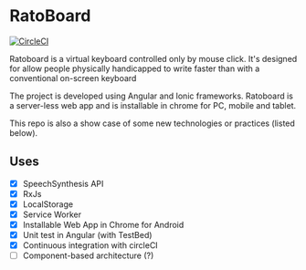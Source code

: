 # RatoBoard

[![CircleCI](https://circleci.com/gh/eboukamza/ratoboard-desktop/tree/master.svg?style=shield)](https://circleci.com/gh/eboukamza/ratoboard/tree/master)

 Ratoboard is a virtual keyboard controlled only by mouse click.
 It's designed for allow people physically handicapped to write faster than with a conventional on-screen keyboard

 The project is developed using Angular and Ionic frameworks.
 Ratoboard is a server-less web app and is installable in chrome for PC, mobile and tablet.

 This repo is also a show case of some new technologies or practices (listed below).

Uses
-------

- [x] SpeechSynthesis API
- [x] RxJs
- [x] LocalStorage
- [x] Service Worker
- [x] Installable Web App in Chrome for Android
- [x] Unit test in Angular (with TestBed)
- [x] Continuous integration with circleCI
- [ ] Component-based architecture (?)
